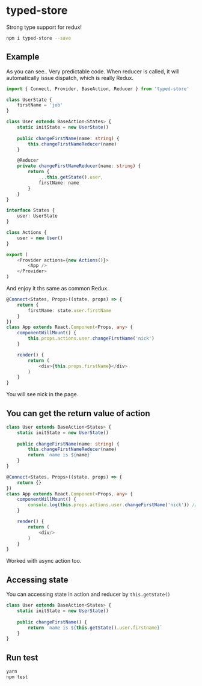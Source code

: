 # typed-store

Strong type support for redux!

```bash
npm i typed-store --save
```

## Example

As you can see.. Very predictable code. When reducer is called, it will automatically issue dispatch, which is really Redux.

```typescript
import { Connect, Provider, BaseAction, Reducer } from 'typed-store'

class UserState {
    firstName = 'job'
}

class User extends BaseAction<States> {
    static initState = new UserState()
   
    public changeFirstName(name: string) {
        this.changeFirstNameReducer(name)
    }

    @Reducer
    private changeFirstNameReducer(name: string) {
        return {
            ...this.getState().user,
            firstName: name
        }
    }
}

interface States {
    user: UserState
}

class Actions {
    user = new User()
}

export (
    <Provider actions={new Actions()}>
        <App />
    </Provider>
)
```

And enjoy it ths same as common Redux.

```typescript
@Connect<States, Props>((state, props) => {
    return {
        firstName: state.user.firstName
    }
})
class App extends React.Component<Props, any> {
    componentWillMount() {
        this.props.actions.user.changeFirstName('nick')
    }

    render() {
        return (
            <div>{this.props.firstName}</div>
        )
    }
}
```

You will see nick in the page.

## You can get the return value of action

```typescript
class User extends BaseAction<States> {
    static initState = new UserState()
   
    public changeFirstName(name: string) {
        this.changeFirstNameReducer(name)
        return `name is ${name}`
    }
}

@Connect<States, Props>((state, props) => {
    return {}
})
class App extends React.Component<Props, any> {
    componentWillMount() {
        console.log(this.props.actions.user.changeFirstName('nick')) // name is nick
    }

    render() {
        return (
            <div/>
        )
    }
}
```

Worked with async action too.

## Accessing state

You can accessing state in action and reducer by `this.getState()`

```typescript
class User extends BaseAction<States> {
    static initState = new UserState()
   
    public changeFirstName() {
        return `name is ${this.getState().user.firstname}`
    }
}
```

## Run test

```bash
yarn
npm test
```
